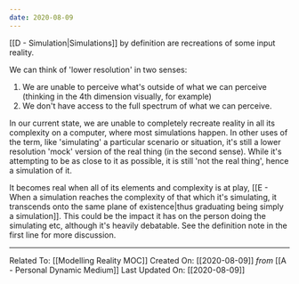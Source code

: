 ```yaml
---
date: 2020-08-09
---
```


[[D - Simulation|Simulations]] by definition are recreations of some input reality. 

We can think of 'lower resolution' in two senses:
1. We are unable to perceive what's outside of what we can perceive (thinking in the 4th dimension visually, for example)
2. We don't have access to the full spectrum of what we can perceive. 

In our current state, we are unable to completely recreate reality in all its complexity on a computer, where most simulations happen. In other uses of the term, like 'simulating' a particular scenario or situation, it's still a lower resolution 'mock' version of the real thing (in the second sense). While it's attempting to be as close to it as possible, it is still 'not the real thing', hence a simulation of it. 

It becomes real when all of its elements and complexity is at play, [[E - When a simulation reaches the complexity of that which it's simulating, it transcends onto the same plane of existence|thus graduating being simply a simulation]]. This could be the impact it has on the person doing the simulating etc, although it's heavily debatable. See the definition note in the first line for more discussion.

---

Related To: [[Modelling Reality MOC]]
Created On: [[2020-08-09]] *from* [[A - Personal Dynamic Medium]]
Last Updated On: [[2020-08-09]]